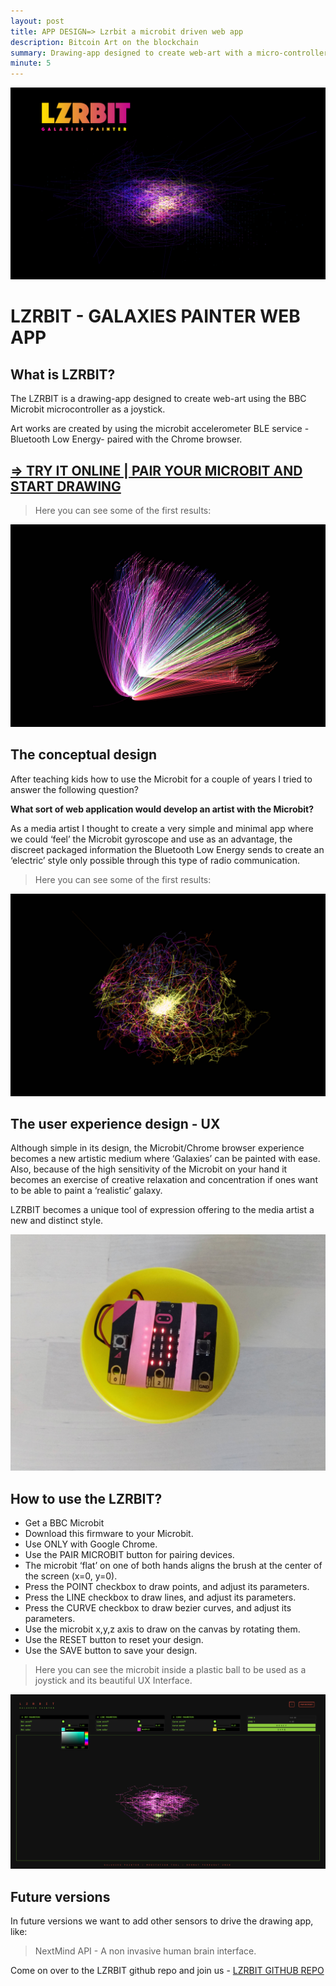 ```yaml
---
layout: post
title: APP DESIGN=> Lzrbit a microbit driven web app
description: Bitcoin Art on the blockchain
summary: Drawing-app designed to create web-art with a micro-controller.
minute: 5
---
```


![LZRBIT - microbit driven web app](/assets/images/code/LZRBIT/LZR.png)

# LZRBIT - GALAXIES PAINTER WEB APP

## What is LZRBIT?

The LZRBIT is a drawing-app designed to create web-art using the BBC Microbit microcontroller as a joystick.

Art works are created by using the microbit accelerometer BLE service - Bluetooth Low Energy- paired with the Chrome browser.

## [=> TRY IT ONLINE | PAIR YOUR MICROBIT AND START DRAWING](https://lzrbit3.netlify.app/)

> Here you can see some of the first results:

![LZRBIT - microbit driven web app](/assets/images/code/LZRBIT/lzr-new-4.jpg)

## The conceptual design

After teaching kids how to use the Microbit for a couple of years I tried to answer the following question?

**What sort of web application would develop an artist with the Microbit?**

As a media artist I thought to create a very simple and minimal app where we could ‘feel’ the Microbit gyroscope and use as an advantage, the discreet packaged information the Bluetooth Low Energy sends to create an ‘electric’ style only possible through this type of radio communication.

> Here you can see some of the first results:

![LZRBIT - microbit driven web app](/assets/images/code/LZRBIT/lzr-new-3.jpg)

## The user experience design - UX

Although simple in its design, the Microbit/Chrome browser experience becomes a new artistic medium where ‘Galaxies’ can be painted with ease. Also, because of the high sensitivity of the Microbit on your hand it becomes an exercise of creative relaxation and concentration if ones want to be able to paint a ‘realistic’ galaxy.

LZRBIT becomes a unique tool of expression offering to the media artist a new and distinct style.

![LZRBIT - microbit driven web app](/assets/images/code/LZRBIT/mb-2.jpg)

## How to use the LZRBIT?

* Get a BBC Microbit
* Download this firmware to your Microbit.
* Use ONLY with Google Chrome.
* Use the PAIR MICROBIT button for pairing devices.
* The microbit ‘flat’ on one of both hands aligns the brush at the center of the screen (x=0, y=0).
* Press the POINT checkbox to draw points, and adjust its parameters.
* Press the LINE checkbox to draw lines, and adjust its parameters.
* Press the CURVE checkbox to draw bezier curves, and adjust its parameters.
* Use the microbit x,y,z axis to draw on the canvas by rotating them.
* Use the RESET button to reset your design.
* Use the SAVE button to save your design.

> Here you can see the microbit inside a plastic ball to be used as a joystick and its beautiful UX Interface.

![LZRBIT - microbit driven web app](/assets/images/code/LZRBIT/UX-3.png)

## Future versions

In future versions we want to add other sensors to drive the drawing app, like:

> NextMind API - A non invasive human brain interface.

Come on over to the LZRBIT github repo and join us - [LZRBIT GITHUB REPO](https://github.com/bernatferragut/lzrbit1.3/blob/master/README.md)